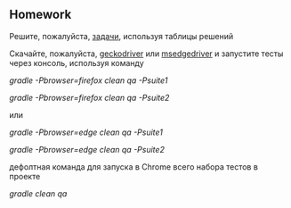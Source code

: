 ## Homework

Решите, пожалуйста, [задачи](https://docs.google.com/presentation/d/1yzEOnq-2OLs_GQfFr1NWapRk3EUwXiA9/edit?usp=sharing&ouid=116447005932578256378&rtpof=true&sd=true), используя таблицы решений

Скачайте, пожалуйста, [geckodriver](https://github.com/mozilla/geckodriver/releases) или [msedgedriver](https://developer.microsoft.com/en-us/microsoft-edge/tools/webdriver/?form=MA13LH) и запустите тесты через консоль, используя команду

_gradle -Pbrowser=firefox clean qa -Psuite1_

_gradle -Pbrowser=firefox clean qa -Psuite2_

или

_gradle -Pbrowser=edge clean qa -Psuite1_

_gradle -Pbrowser=edge clean qa -Psuite2_

дефолтная команда для запуска в Chrome всего набора тестов в проекте

_gradle clean qa_

